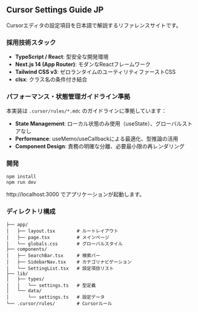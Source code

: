 ## Cursor Settings Guide JP

Cursorエディタの設定項目を日本語で解説するリファレンスサイトです。

### 採用技術スタック

- **TypeScript / React**: 型安全な開発環境
- **Next.js 14 (App Router)**: モダンなReactフレームワーク
- **Tailwind CSS v3**: ゼロランタイムのユーティリティファーストCSS
- **clsx**: クラス名の条件付き結合

### パフォーマンス・状態管理ガイドライン準拠

本実装は `.cursor/rules/*.mdc` のガイドラインに準拠しています：

- **State Management**: ローカル状態のみ使用（useState）、グローバルストアなし
- **Performance**: useMemo/useCallbackによる最適化、型推論の活用
- **Component Design**: 責務の明確な分離、必要最小限の再レンダリング

### 開発

```bash
npm install
npm run dev
```

http://localhost:3000 でアプリケーションが起動します。

### ディレクトリ構成

```
├── app/
│   ├── layout.tsx        # ルートレイアウト
│   ├── page.tsx          # メインページ
│   └── globals.css       # グローバルスタイル
├── components/
│   ├── SearchBar.tsx     # 検索バー
│   ├── SidebarNav.tsx    # カテゴリナビゲーション
│   └── SettingList.tsx   # 設定項目リスト
├── lib/
│   ├── types/
│   │   └── settings.ts   # 型定義
│   └── data/
│       └── settings.ts   # 設定データ
└── .cursor/rules/        # Cursorルール
```
